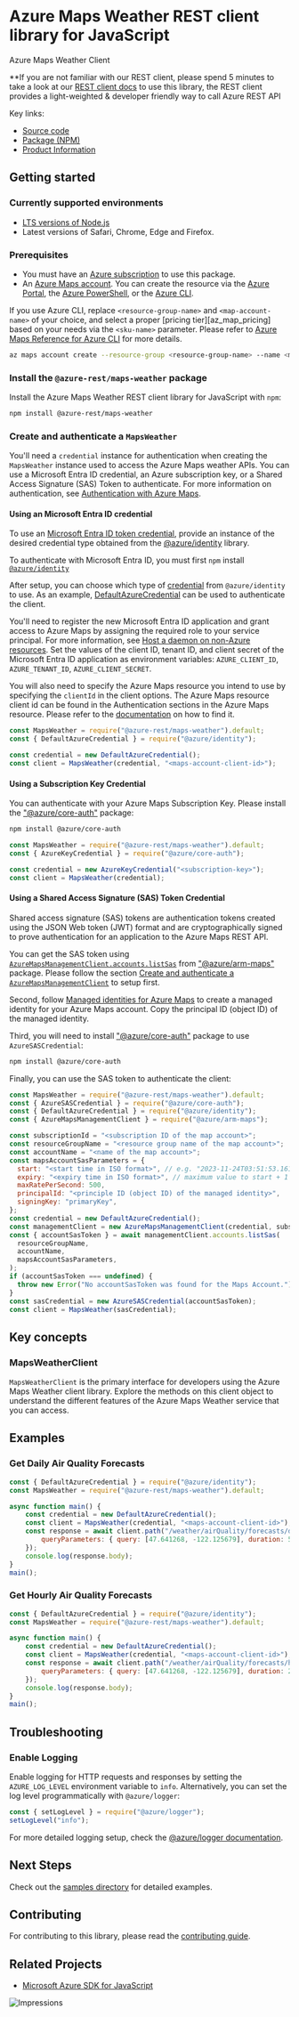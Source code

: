 # Azure Maps Weather REST client library for JavaScript

Azure Maps Weather Client

\*\*If you are not familiar with our REST client, please spend 5 minutes to take a look at our [REST client docs](https://github.com/Azure/azure-sdk-for-js/blob/main/documentation/rest-clients.md) to use this library, the REST client provides a light-weighted & developer friendly way to call Azure REST API

Key links:

- [Source code][source_code]
- [Package (NPM)][npm_package]
- [Product Information][product_info]

## Getting started

### Currently supported environments

- [LTS versions of Node.js][nodejs_release]
- Latest versions of Safari, Chrome, Edge and Firefox.

### Prerequisites

- You must have an [Azure subscription][az_subscription] to use this package.
- An [Azure Maps account][az_maps_account_management]. You can create the resource via the [Azure Portal][azure_portal], the [Azure PowerShell][azure_powershell], or the [Azure CLI][azure_cli].

If you use Azure CLI, replace `<resource-group-name>` and `<map-account-name>` of your choice, and select a proper [pricing tier][az_map_pricing] based on your needs via the `<sku-name>` parameter. Please refer to [Azure Maps Reference for Azure CLI][az_map_az_cli] for more details.

```bash
az maps account create --resource-group <resource-group-name> --name <map-account-name> --sku <sku-name>
```

### Install the `@azure-rest/maps-weather` package

Install the Azure Maps Weather REST client library for JavaScript with `npm`:

```bash
npm install @azure-rest/maps-weather
```

### Create and authenticate a `MapsWeather`

You'll need a `credential` instance for authentication when creating the `MapsWeather` instance used to access the Azure Maps weather APIs. You can use a Microsoft Entra ID credential, an Azure subscription key, or a Shared Access Signature (SAS) Token to authenticate. For more information on authentication, see [Authentication with Azure Maps][az_map_auth].

#### Using an Microsoft Entra ID credential

To use an [Microsoft Entra ID token credential](https://github.com/Azure/azure-sdk-for-js/blob/main/sdk/identity/identity/samples/AzureIdentityExamples.md#authenticating-with-a-pre-fetched-access-token),
provide an instance of the desired credential type obtained from the
[@azure/identity](https://github.com/Azure/azure-sdk-for-js/tree/main/sdk/identity/identity#credentials) library.

To authenticate with Microsoft Entra ID, you must first `npm` install [`@azure/identity`](https://www.npmjs.com/package/@azure/identity)

After setup, you can choose which type of [credential](https://github.com/Azure/azure-sdk-for-js/tree/main/sdk/identity/identity#credentials) from `@azure/identity` to use.
As an example, [DefaultAzureCredential](https://github.com/Azure/azure-sdk-for-js/tree/main/sdk/identity/identity#defaultazurecredential)
can be used to authenticate the client.

You'll need to register the new Microsoft Entra ID application and grant access to Azure Maps by assigning the required role to your service principal. For more information, see [Host a daemon on non-Azure resources](https://learn.microsoft.com/azure/azure-maps/how-to-secure-daemon-app#host-a-daemon-on-non-azure-resources). Set the values of the client ID, tenant ID, and client secret of the Microsoft Entra ID application as environment variables:
`AZURE_CLIENT_ID`, `AZURE_TENANT_ID`, `AZURE_CLIENT_SECRET`.

You will also need to specify the Azure Maps resource you intend to use by specifying the `clientId` in the client options.
The Azure Maps resource client id can be found in the Authentication sections in the Azure Maps resource. Please refer to the [documentation](https://docs.microsoft.com/azure/azure-maps/how-to-manage-authentication#view-authentication-details) on how to find it.

```javascript
const MapsWeather = require("@azure-rest/maps-weather").default;
const { DefaultAzureCredential } = require("@azure/identity");

const credential = new DefaultAzureCredential();
const client = MapsWeather(credential, "<maps-account-client-id>");
```

#### Using a Subscription Key Credential

You can authenticate with your Azure Maps Subscription Key. Please install the ["@azure/core-auth"](https://www.npmjs.com/package/@azure/core-auth) package:

```bash
npm install @azure/core-auth
```

```javascript
const MapsWeather = require("@azure-rest/maps-weather").default;
const { AzureKeyCredential } = require("@azure/core-auth");

const credential = new AzureKeyCredential("<subscription-key>");
const client = MapsWeather(credential);
```

#### Using a Shared Access Signature (SAS) Token Credential

Shared access signature (SAS) tokens are authentication tokens created using the JSON Web token (JWT) format and are cryptographically signed to prove authentication for an application to the Azure Maps REST API.

You can get the SAS token using [`AzureMapsManagementClient.accounts.listSas`](https://learn.microsoft.com/javascript/api/%40azure/arm-maps/accounts?view=azure-node-latest#@azure-arm-maps-accounts-listsas) from ["@azure/arm-maps"](https://www.npmjs.com/package/@azure/arm-maps) package. Please follow the section [Create and authenticate a `AzureMapsManagementClient`](https://github.com/Azure/azure-sdk-for-js/tree/main/sdk/maps/arm-maps#create-and-authenticate-a-azuremapsmanagementclient) to setup first.

Second, follow [Managed identities for Azure Maps](https://techcommunity.microsoft.com/t5/azure-maps-blog/managed-identities-for-azure-maps/ba-p/3666312) to create a managed identity for your Azure Maps account. Copy the principal ID (object ID) of the managed identity.

Third, you will need to install ["@azure/core-auth"](https://www.npmjs.com/package/@azure/core-auth) package to use `AzureSASCredential`:

```bash
npm install @azure/core-auth
```

Finally, you can use the SAS token to authenticate the client:

```javascript
const MapsWeather = require("@azure-rest/maps-weather").default;
const { AzureSASCredential } = require("@azure/core-auth");
const { DefaultAzureCredential } = require("@azure/identity");
const { AzureMapsManagementClient } = require("@azure/arm-maps");

const subscriptionId = "<subscription ID of the map account>";
const resourceGroupName = "<resource group name of the map account>";
const accountName = "<name of the map account>";
const mapsAccountSasParameters = {
  start: "<start time in ISO format>", // e.g. "2023-11-24T03:51:53.161Z"
  expiry: "<expiry time in ISO format>", // maximum value to start + 1 day
  maxRatePerSecond: 500,
  principalId: "<principle ID (object ID) of the managed identity>",
  signingKey: "primaryKey",
};
const credential = new DefaultAzureCredential();
const managementClient = new AzureMapsManagementClient(credential, subscriptionId);
const { accountSasToken } = await managementClient.accounts.listSas(
  resourceGroupName,
  accountName,
  mapsAccountSasParameters,
);
if (accountSasToken === undefined) {
  throw new Error("No accountSasToken was found for the Maps Account.");
}
const sasCredential = new AzureSASCredential(accountSasToken);
const client = MapsWeather(sasCredential);
```

## Key concepts

### MapsWeatherClient

`MapsWeatherClient` is the primary interface for developers using the Azure Maps Weather client library. Explore the methods on this client object to understand the different features of the Azure Maps Weather service that you can access.

## Examples

### Get Daily Air Quality Forecasts

```javascript
const { DefaultAzureCredential } = require("@azure/identity");
const MapsWeather = require("@azure-rest/maps-weather").default;

async function main() {
    const credential = new DefaultAzureCredential();
    const client = MapsWeather(credential, "<maps-account-client-id>");
    const response = await client.path("/weather/airQuality/forecasts/daily/{format}", "json").get({
        queryParameters: { query: [47.641268, -122.125679], duration: 5 }
    });
    console.log(response.body);
}
main();
```

### Get Hourly Air Quality Forecasts

```javascript
const { DefaultAzureCredential } = require("@azure/identity");
const MapsWeather = require("@azure-rest/maps-weather").default;

async function main() {
    const credential = new DefaultAzureCredential();
    const client = MapsWeather(credential, "<maps-account-client-id>");
    const response = await client.path("/weather/airQuality/forecasts/hourly/{format}", "json").get({
        queryParameters: { query: [47.641268, -122.125679], duration: 24 }
    });
    console.log(response.body);
}
main();
```

## Troubleshooting

### Enable Logging

Enable logging for HTTP requests and responses by setting the `AZURE_LOG_LEVEL` environment variable to `info`. Alternatively, you can set the log level programmatically with `@azure/logger`:

```javascript
const { setLogLevel } = require("@azure/logger");
setLogLevel("info");
```

For more detailed logging setup, check the [@azure/logger documentation](https://github.com/Azure/azure-sdk-for-js/tree/main/sdk/core/logger).

## Next Steps

Check out the [samples directory][samples] for detailed examples.

## Contributing

For contributing to this library, please read the [contributing guide](https://github.com/Azure/azure-sdk-for-js/blob/master/CONTRIBUTING.md).

## Related Projects

- [Microsoft Azure SDK for JavaScript](https://github.com/Azure/azure-sdk-for-js)

![Impressions](https://azure-sdk-impressions.azurewebsites.net/api/impressions/azure-sdk-for-js%2Fsdk%2Fmaps%2Fmaps-weather-rest%2FREADME.png)

[source_code]: https://github.com/Azure/azure-sdk-for-js/tree/main/sdk/maps/maps-weather-rest
[npm_package]: https://www.npmjs.com/package/@azure-rest/maps-weather
[samples]: https://github.com/Azure/azure-sdk-for-js/tree/main/sdk/maps/maps-weather-rest/samples
[product_info]: https://docs.microsoft.com/rest/api/maps/weather
[nodejs_release]: https://github.com/nodejs/release#release-schedule
[az_subscription]: https://azure.microsoft.com/free/
[az_maps_account_management]: https://docs.microsoft.com/azure/azure-maps/how-to-manage-account-keys
[azure_portal]: https://portal.azure.com
[azure_powershell]: https://docs.microsoft.com/powershell/module/az.maps/new-azmapsaccount
[azure_cli]: https://docs.microsoft.com/cli/azure
[az_map_az_cli]: https://docs.microsoft.com/cli/azure/maps/account?view=azure-cli-latest#az_maps_account_create
[az_map_auth]: https://learn.microsoft.com/azure/azure-maps/azure-maps-authentication
